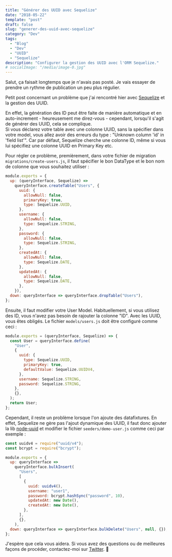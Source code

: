 ```yaml
---
title: "Générer des UUID avec Sequelize"
date: "2018-05-22"
template: "post"
draft: false
slug: "generer-des-uuid-avec-sequelize"
category: "Dev"
tags:
  - "Blog"
  - "Dev"
  - "UUID"
  - "Sequelize"
description: "Configurer la gestion des UUID avec l'ORM Sequelize."
# socialImage: "/media/image-0.jpg"
---
```


Salut, ça faisait longtemps que je n'avais pas posté. Je vais essayer de prendre un rythme de publication un peu plus régulier.

Petit post concernant un problème que j'ai rencontré hier avec [Sequelize](http://docs.sequelizejs.com/variable/index.html#static-variable-DataTypes) et la gestion des UUID.

En effet, la génération des ID peut être faite de manière automatique et en auto-increment - heureusement me direz-vous - cependant, lorsqu'il s'agit de générer des UUID, cela se complique.    
Si vous déclarez votre table avec une colonne UUID, sans la spécifier dans votre model, vous allez avoir des erreurs du type : "Unknown column 'id' in 'field list'". Car par défaut, Sequelize cherche une colonne ID, même si vous lui spécifiez une colonne UUID en Primary Key etc. 

Pour régler ce problème, premièrement, dans votre fichier de migration `migrations/create-users.js`, il faut spécifier le bon DataType et le bon nom de colonne que vous souhaitez utiliser :

```js
module.exports = {
  up: (queryInterface, Sequelize) =>
    queryInterface.createTable("Users", {
      uuid: {
        allowNull: false,
        primaryKey: true,
        type: Sequelize.UUID,
      },
      username: {
        allowNull: false,
        type: Sequelize.STRING,
      },
      password: {
        allowNull: false,
        type: Sequelize.STRING,
      },
      createdAt: {
        allowNull: false,
        type: Sequelize.DATE,
      },
      updatedAt: {
        allowNull: false,
        type: Sequelize.DATE,
      },
    }),
  down: queryInterface => queryInterface.dropTable("Users"),
};

```

Ensuite, il faut modifier votre User Model. Habituellement, si vous utilisez des ID, vous n'avez pas besoin de rajouter la colonne "ID". Avec les UUID, vous êtes obligés. Le fichier `models/users.js` doit être configuré comme ceci :  

```js
module.exports = (queryInterface, Sequelize) => {
  const User = queryInterface.define(
    "User",
    {
      uuid: {
        type: Sequelize.UUID,
        primaryKey: true,
        defaultValue: Sequelize.UUIDV4,
      },
      username: Sequelize.STRING,
      password: Sequelize.STRING,
    },
    {},
  );
  return User;
};

```


Cependant, il reste un problème lorsque l'on ajoute des datafixtures. En effet, Sequelize ne gère pas l'ajout dynamique des UUID, il faut donc ajouter la lib [node-uuid](https://github.com/kelektiv/node-uuid) et modifier le fichier `seeders/demo-user.js` comme ceci par exemple :

```js
const uuidv4 = require("uuid/v4");
const bcrypt = require("bcrypt");

module.exports = {
  up: queryInterface =>
    queryInterface.bulkInsert(
      "Users",
      [
        {
          uuid: uuidv4(),
          username: "user1",
          password: bcrypt.hashSync("password", 10),
          updatedAt: new Date(),
          createdAt: new Date(),
        },
      ],
      {},
    ),
  down: queryInterface => queryInterface.bulkDelete("Users", null, {}),
};

```

J'espère que cela vous aidera. Si vous avez des questions ou de meilleures façons de procéder, contactez-moi sur [Twitter](https://twitter.com/Enish__). 🙂
